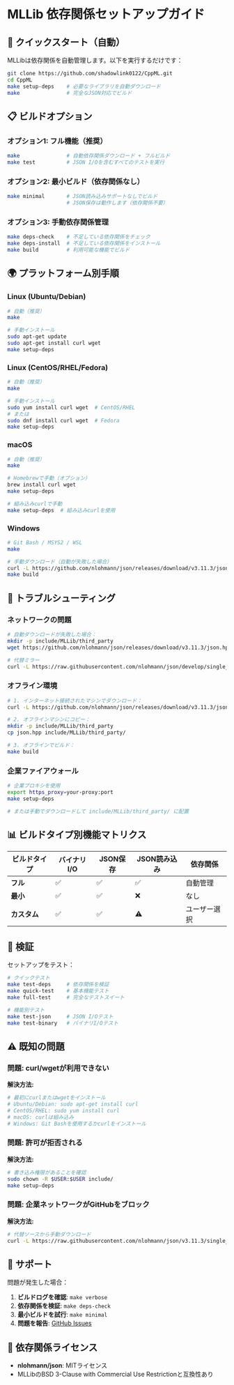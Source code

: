# MLLib 依存関係セットアップガイド

## 🚀 クイックスタート（自動）

MLLibは依存関係を自動管理します。以下を実行するだけです：

```bash
git clone https://github.com/shadowlink0122/CppML.git
cd CppML
make setup-deps    # 必要なライブラリを自動ダウンロード
make               # 完全なJSON対応でビルド
```

## 📋 ビルドオプション

### オプション1: フル機能（推奨）
```bash
make               # 自動依存関係ダウンロード + フルビルド
make test          # JSON I/Oを含むすべてのテストを実行
```

### オプション2: 最小ビルド（依存関係なし）
```bash
make minimal       # JSON読み込みサポートなしでビルド
                   # JSON保存は動作します（依存関係不要）
```

### オプション3: 手動依存関係管理
```bash
make deps-check    # 不足している依存関係をチェック
make deps-install  # 不足している依存関係をインストール
make build         # 利用可能な機能でビルド
```

## 🌍 プラットフォーム別手順

### Linux (Ubuntu/Debian)
```bash
# 自動（推奨）
make

# 手動インストール
sudo apt-get update
sudo apt-get install curl wget
make setup-deps
```

### Linux (CentOS/RHEL/Fedora)
```bash
# 自動（推奨）
make

# 手動インストール
sudo yum install curl wget  # CentOS/RHEL
# または
sudo dnf install curl wget  # Fedora
make setup-deps
```

### macOS
```bash
# 自動（推奨）
make

# Homebrewで手動（オプション）
brew install curl wget
make setup-deps

# 組み込みcurlで手動
make setup-deps  # 組み込みcurlを使用
```

### Windows
```bash
# Git Bash / MSYS2 / WSL
make

# 手動ダウンロード（自動が失敗した場合）
curl -L https://github.com/nlohmann/json/releases/download/v3.11.3/json.hpp -o include/MLLib/third_party/json.hpp
make build
```

## 🔧 トラブルシューティング

### ネットワークの問題
```bash
# 自動ダウンロードが失敗した場合：
mkdir -p include/MLLib/third_party
wget https://github.com/nlohmann/json/releases/download/v3.11.3/json.hpp -O include/MLLib/third_party/json.hpp

# 代替ミラー
curl -L https://raw.githubusercontent.com/nlohmann/json/develop/single_include/nlohmann/json.hpp -o include/MLLib/third_party/json.hpp
```

### オフライン環境
```bash
# 1. インターネット接続されたマシンでダウンロード：
curl -L https://github.com/nlohmann/json/releases/download/v3.11.3/json.hpp -o json.hpp

# 2. オフラインマシンにコピー：
mkdir -p include/MLLib/third_party
cp json.hpp include/MLLib/third_party/

# 3. オフラインでビルド：
make build
```

### 企業ファイアウォール
```bash
# 企業プロキシを使用
export https_proxy=your-proxy:port
make setup-deps

# または手動でダウンロードして include/MLLib/third_party/ に配置
```

## 📊 ビルドタイプ別機能マトリクス

| ビルドタイプ | バイナリI/O | JSON保存 | JSON読み込み | 依存関係 |
|--------------|-------------|----------|--------------|----------|
| **フル** | ✅ | ✅ | ✅ | 自動管理 |
| **最小** | ✅ | ✅ | ❌ | なし |
| **カスタム** | ✅ | ✅ | ⚠️ | ユーザー選択 |

## 🧪 検証

セットアップをテスト：
```bash
# クイックテスト
make test-deps     # 依存関係を検証
make quick-test    # 基本機能テスト
make full-test     # 完全なテストスイート

# 機能別テスト
make test-json     # JSON I/Oテスト
make test-binary   # バイナリI/Oテスト
```

## ⚠️ 既知の問題

### 問題: curl/wgetが利用できない
**解決方法:**
```bash
# 最初にcurlまたはwgetをインストール
# Ubuntu/Debian: sudo apt-get install curl
# CentOS/RHEL: sudo yum install curl
# macOS: curlは組み込み
# Windows: Git Bashを使用するかcurlをインストール
```

### 問題: 許可が拒否される
**解決方法:**
```bash
# 書き込み権限があることを確認
sudo chown -R $USER:$USER include/
make setup-deps
```

### 問題: 企業ネットワークがGitHubをブロック
**解決方法:**
```bash
# 代替ソースから手動ダウンロード
curl -L https://raw.githubusercontent.com/nlohmann/json/v3.11.3/single_include/nlohmann/json.hpp -o include/MLLib/third_party/json.hpp
```

## 🤝 サポート

問題が発生した場合：

1. **ビルドログを確認**: `make verbose`
2. **依存関係を検証**: `make deps-check`
3. **最小ビルドを試行**: `make minimal`
4. **問題を報告**: [GitHub Issues](https://github.com/shadowlink0122/CppML/issues)

## 📄 依存関係ライセンス

- **nlohmann/json**: MITライセンス
- MLLibのBSD 3-Clause with Commercial Use Restrictionと互換性あり
